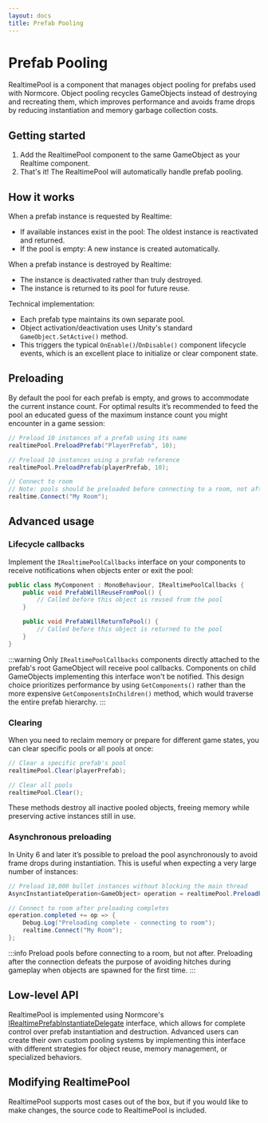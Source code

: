 ```yaml
---
layout: docs
title: Prefab Pooling
---
```

# Prefab Pooling
RealtimePool is a component that manages object pooling for prefabs used with Normcore. Object pooling recycles GameObjects instead of destroying and recreating them, which improves performance and avoids frame drops by reducing instantiation and memory garbage collection costs.

## Getting started
1. Add the RealtimePool component to the same GameObject as your Realtime component.
2. That's it! The RealtimePool will automatically handle prefab pooling.

## How it works
When a prefab instance is requested by Realtime:
* If available instances exist in the pool: The oldest instance is reactivated and returned.
* If the pool is empty: A new instance is created automatically.

When a prefab instance is destroyed by Realtime:
* The instance is deactivated rather than truly destroyed.
* The instance is returned to its pool for future reuse.

Technical implementation:
* Each prefab type maintains its own separate pool.
* Object activation/deactivation uses Unity's standard `GameObject.SetActive()` method.
* This triggers the typical `OnEnable()`/`OnDisable()` component lifecycle events, which is an excellent place to initialize or clear component state.

## Preloading
By default the pool for each prefab is empty, and grows to accommodate the current instance count. For optimal results it’s recommended to feed the pool an educated guess of the maximum instance count you might encounter in a game session:

```csharp
// Preload 10 instances of a prefab using its name
realtimePool.PreloadPrefab("PlayerPrefab", 10);

// Preload 10 instances using a prefab reference
realtimePool.PreloadPrefab(playerPrefab, 10);

// Connect to room
// Note: pools should be preloaded before connecting to a room, not after (as this would defeat the purpose)
realtime.Connect("My Room");
```

## Advanced usage
### Lifecycle callbacks
Implement the `IRealtimePoolCallbacks` interface on your components to receive notifications when objects enter or exit the pool:

```csharp
public class MyComponent : MonoBehaviour, IRealtimePoolCallbacks {
    public void PrefabWillReuseFromPool() {
        // Called before this object is reused from the pool
    }

    public void PrefabWillReturnToPool() {
        // Called before this object is returned to the pool
    }
}
```

:::warning
Only `IRealtimePoolCallbacks` components directly attached to the prefab's root GameObject will receive pool callbacks. Components on child GameObjects implementing this interface won't be notified. This design choice prioritizes performance by using `GetComponents()` rather than the more expensive `GetComponentsInChildren()` method, which would traverse the entire prefab hierarchy.
:::

### Clearing
When you need to reclaim memory or prepare for different game states, you can clear specific pools or all pools at once:

```csharp
// Clear a specific prefab's pool
realtimePool.Clear(playerPrefab);

// Clear all pools
realtimePool.Clear();
```

These methods destroy all inactive pooled objects, freeing memory while preserving active instances still in use.

### Asynchronous preloading
In Unity 6 and later it’s possible to preload the pool asynchronously to avoid frame drops during instantiation. This is useful when expecting a very large number of instances:

```csharp
// Preload 10,000 bullet instances without blocking the main thread
AsyncInstantiateOperation<GameObject> operation = realtimePool.PreloadPrefabAsync(bulletPrefab, 10000);

// Connect to room after preloading completes
operation.completed += op => {
    Debug.Log("Preloading complete - connecting to room");
    realtime.Connect("My Room");
};
```

:::info
Preload pools before connecting to a room, but not after. Preloading after the connection defeats the purpose of avoiding hitches during gameplay when objects are spawned for the first time.
:::

## Low-level API
RealtimePool is implemented using Normcore's [IRealtimePrefabInstantiateDelegate](../reference/classes/Normal.Realtime.IRealtimePrefabInstantiateDelegate.md) interface, which allows for complete control over prefab instantiation and destruction. Advanced users can create their own custom pooling systems by implementing this interface with different strategies for object reuse, memory management, or specialized behaviors.

## Modifying RealtimePool
RealtimePool supports most cases out of the box, but if you would like to make changes, the source code to RealtimePool is included.